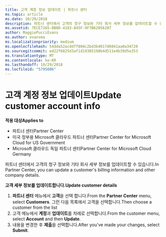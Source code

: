 ```yaml
---
title: 고객 계정 정보 업데이트 | 파트너 센터
ms.topic: article
ms.date: 10/29/2018
description: 파트너 센터에서 고객의 청구 정보와 기타 회사 세부 정보를 업데이트할 수 있습니다.
ms.assetid: 7ECE7165-0B0D-4183-845F-9F7B62056207
author: MaggiePucciEvans
ms.author: evansma
ms.localizationpriority: medium
ms.openlocfilehash: 54dda52acddff804c2bd3b4017d6041aa0a34720
ms.sourcegitcommit: ed22f6825d3af1d19385198b4d511e4b39d5e353
ms.translationtype: MT
ms.contentlocale: ko-KR
ms.lasthandoff: 10/29/2018
ms.locfileid: "5795086"
---
```

# <a name="update-customer-account-info"></a><span data-ttu-id="184a9-103">고객 계정 정보 업데이트</span><span class="sxs-lookup"><span data-stu-id="184a9-103">Update customer account info</span></span>

**<span data-ttu-id="184a9-104">적용 대상</span><span class="sxs-lookup"><span data-stu-id="184a9-104">Applies to</span></span>**

-  <span data-ttu-id="184a9-105">파트너 센터</span><span class="sxs-lookup"><span data-stu-id="184a9-105">Partner Center</span></span>
-  <span data-ttu-id="184a9-106">미국 정부용 Microsoft 클라우드 파트너 센터</span><span class="sxs-lookup"><span data-stu-id="184a9-106">Partner Center for Microsoft Cloud for US Government</span></span>
-  <span data-ttu-id="184a9-107">Microsoft 클라우드 독일 파트너 센터</span><span class="sxs-lookup"><span data-stu-id="184a9-107">Partner Center for Microsoft Cloud Germany</span></span>

<span data-ttu-id="184a9-108">파트너 센터에서 고객의 청구 정보와 기타 회사 세부 정보를 업데이트할 수 있습니다.</span><span class="sxs-lookup"><span data-stu-id="184a9-108">In Partner Center, you can update a customer's billing information and other company details.</span></span>

**<span data-ttu-id="184a9-109">고객 세부 정보를 업데이트합니다.</span><span class="sxs-lookup"><span data-stu-id="184a9-109">Update customer details</span></span>**

1.  <span data-ttu-id="184a9-110">**파트너 센터** 메뉴에서 **고객**을 선택 합니다.</span><span class="sxs-lookup"><span data-stu-id="184a9-110">From the **Partner Center** menu, select **Customers**.</span></span> <span data-ttu-id="184a9-111">그런 다음 목록에서 고객을 선택합니다.</span><span class="sxs-lookup"><span data-stu-id="184a9-111">Then choose a customer from the list</span></span>
2.  <span data-ttu-id="184a9-112">고객 메뉴에서 **계정**과 **업데이트**를 차례로 선택합니다.</span><span class="sxs-lookup"><span data-stu-id="184a9-112">From the customer menu, select **Account** and then **Update**.</span></span>
3.  <span data-ttu-id="184a9-113">내용을 변경한 후 **제출**을 선택합니다.</span><span class="sxs-lookup"><span data-stu-id="184a9-113">After you've made your changes, select **Submit**.</span></span>

 

 



